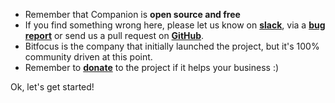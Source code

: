 * Remember that Companion is **open source and free**
* If you find something wrong here, please let us know on **[slack](https://join.slack.com/t/bitfocusio/shared_invite/zt-1fsnlu7iv-YIjW9dRECR_VDZY8QX4r5A)**, via a **[bug report](https://github.com/bitfocus/companion/issues/new?template=bug_report.md)** or send us a pull request on **[GitHub](https://github.com/bitfocus/companion)**.
* Bitfocus is the company that initially launched the project, but it's 100% community driven at this point.
* Remember to **[donate](https://opencollective.com/companion)** to the project if it helps your business :)

Ok, let's get started!